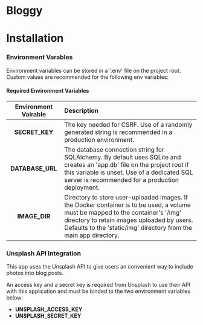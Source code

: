 # Bloggy

# Installation

### Environment Varables
Environment variables can be stored in a '.env' file on the project root. Custom values are recommended for the following env variables:

#### Required Environment Variables
| Environment Vairable | Description |
| :-------------: | :---------- |
|  **SECRET_KEY** | The key needed for CSRF. Use of a randomly generated string is recommended in a production environment. |
| **DATABASE_URL** | The database connection string for SQLAlchemy. By default uses SQLite and creates an 'app.db' file on the project root if this variable is unset. Use of a dedicated SQL server is recommended for a production deployment. |
| **IMAGE_DIR** | Directory to store user-uploaded images. If the Docker container is to be used, a volume must be mapped to the container's '/img' directory to retain images uploaded by users. Defaults to the 'static/img' directory from the main app directory. |
  
### Unsplash API Integration
This app uses the Unsplash API to give users an convenient way to include photos into blog posts.

An access key and a secret key is required from Unsplash to use their API with this application and must be binded to the two environment variables below:

- **UNSPLASH_ACCESS_KEY**
- **UNSPLASH_SECRET_KEY**
